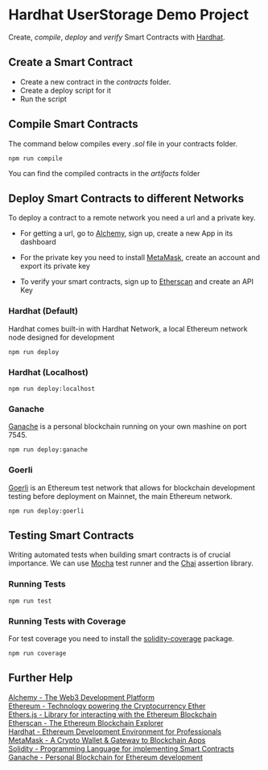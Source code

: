 # Hardhat UserStorage Demo Project

Create, *compile*, *deploy* and *verify* Smart Contracts with [Hardhat](https://hardhat.org/).

## Create a Smart Contract

- Create a new contract in the *contracts* folder.
- Create a deploy script for it
- Run the script

## Compile Smart Contracts

The command below compiles every *.sol* file in your contracts folder.

```shell
npm run compile
```

You can find the compiled contracts in the *artifacts* folder

## Deploy Smart Contracts to different Networks

To deploy a contract to a remote network you need a url and a private key.  

- For getting a url, go to [Alchemy](https://alchemy.com/?r=7b980bb14402be0b), sign up, create a new App in its dashboard

- For the private key you need to install [MetaMask](https://metamask.io/), create an account and export its private key

- To verify your smart contracts, sign up to [Etherscan](https://etherscan.io/) and create an API Key

### Hardhat (Default)

Hardhat comes built-in with Hardhat Network, a local Ethereum network node designed for development

```shell
npm run deploy
```

### Hardhat (Localhost)

```shell
npm run deploy:localhost
```

### Ganache

[Ganache](https://trufflesuite.com/ganache/) is a personal blockchain running on your own mashine on port 7545.

```shell
npm run deploy:ganache
```

### Goerli

[Goerli](https://goerli.net/) is an Ethereum test network that allows for blockchain development testing before deployment on Mainnet, the main Ethereum network.

```shell
npm run deploy:goerli
```

## Testing Smart Contracts

Writing automated tests when building smart contracts is of crucial importance.
We can use [Mocha](https://mochajs.org/) test runner and the [Chai](https://www.chaijs.com/) assertion library.

### Running Tests

```shell
npm run test
```

### Running Tests with Coverage

For test coverage you need to install the [solidity-coverage](https://www.npmjs.com/package/solidity-coverage) package.

```shell
npm run coverage
```

## Further Help

[Alchemy - The Web3 Development Platform](https://alchemy.com/?r=7b980bb14402be0b)  
[Ethereum - Technology powering the Cryptocurrency Ether](https://ethereum.org/)  
[Ethers.js - Library for interacting with the Ethereum Blockchain](https://docs.ethers.io/)  
[Etherscan - The Ethereum Blockchain Explorer](https://etherscan.io/)  
[Hardhat - Ethereum Development Environment for Professionals](https://hardhat.org/)  
[MetaMask - A Crypto Wallet & Gateway to Blockchain Apps](https://metamask.io/)  
[Solidity - Programming Language for implementing Smart Contracts](https://docs.soliditylang.org/)  
[Ganache - Personal Blockchain for Ethereum development](https://trufflesuite.com/ganache/)  
